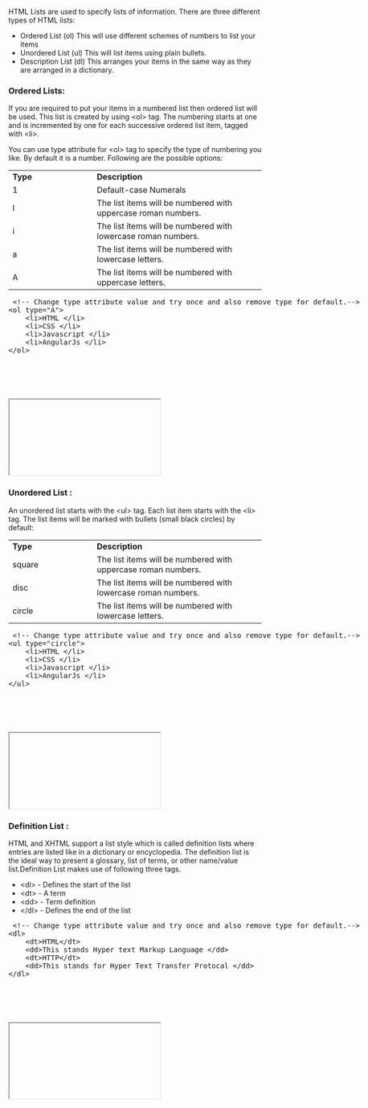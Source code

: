 
<p>HTML Lists are used to specify lists of information. There are three different types of HTML lists:</p>
<ul>
	<li>Ordered List (ol)    This will use different schemes of numbers to list your items</li>
	<li>Unordered List (ul)   This will list items using plain bullets. </li>
	<li>Description List (dl)  This arranges your items in the same way as they are arranged in a dictionary.</li>
</ul>

<h3>Ordered Lists:</h3>
<p>If you are required to put your items in a numbered list then ordered list will be used. This list is created by using &lt;ol&gt; tag. The numbering starts at one and is incremented by one for each successive ordered list item, tagged with &lt;li&gt;.</p>

<p>You can use type attribute for &lt;ol&gt; tag to specify the type of numbering you like. By default it is a number. Following are the possible options:</p>

<table class="pc-table">
	<tr> 
		<td style="font-weight:bold;width:20%;"> Type</td>
		<td style="font-weight:bold;width:40%;"> Description</td>							
	</tr>
	<tr> 
		<td style="width:20%;">1</td>
		<td style="width:20%;">Default-case Numerals</td>						
	</tr>
	<tr> 
		<td style="width:20%;">I</td>
		<td style="width:20%;">The list items will be numbered with uppercase roman numbers.</td>							
	</tr>
	<tr> 
		<td style="width:20%;">i</td>
		<td style="width:20%;">The list items will be numbered with lowercase roman numbers.</td>							
	</tr>
	<tr> 
		<td style="width:20%;">a</td>
		<td style="width:20%;">The list items will be numbered with lowercase letters.</td>							
	</tr>
	<tr> 
		<td style="width:20%;">A</td>
		<td style="width:20%;">The list items will be numbered with uppercase letters.</td>							
	</tr>
</table>

<section>  
    <div ui-ace ="{useWrapMode: 'true', showGutter : 'true', theme:'monokai', mode: 'html', previewId:'preview',
		onLoad: htmlcssjsContentOnLoaded,
		rendererOptions: { fontSize: 16 },
		advanced: { highlightActiveLine: true}
	}" style="min-height:200px;"><xmp> <!-- Change type attribute value and try once and also remove type for default.-->
<ol type="A">
	<li>HTML </li>
	<li>CSS </li>
	<li>Javascript </li>
	<li>AngularJs </li>
</ol></xmp>
	</div>
	<div>
        <iframe id="preview"></iframe>
    </div>
</section>

<h3>Unordered List :</h3>

<p>An unordered list starts with the &lt;ul&gt; tag. Each list item starts with the &lt;li&gt; tag. The list items will be marked with bullets (small black circles) by default:</p>

<table class="pc-table">
	<tr> 
		<td style="font-weight:bold;width:20%;"> Type</td>
		<td style="font-weight:bold;width:40%;"> Description</td>							
	</tr>
	<tr> 
		<td style="width:20%;">square</td>
		<td style="width:20%;">The list items will be numbered with uppercase roman numbers.</td>							
	</tr>
	<tr> 
		<td style="width:20%;">disc</td>
		<td style="width:20%;">The list items will be numbered with lowercase roman numbers.</td>							
	</tr>
	<tr> 
		<td style="width:20%;">circle</td>
		<td style="width:20%;">The list items will be numbered with lowercase letters.</td>							
	</tr>
</table>

<section>  
    <div ui-ace ="{useWrapMode: 'true', showGutter : 'true', theme:'monokai', mode: 'html', previewId:'preview1',
		onLoad: htmlcssjsContentOnLoaded,
		rendererOptions: { fontSize: 16 },
		advanced: { highlightActiveLine: true}
	}" style="min-height:200px;"><xmp> <!-- Change type attribute value and try once and also remove type for default.-->
<ul type="circle">
	<li>HTML </li>
	<li>CSS </li>
	<li>Javascript </li>
	<li>AngularJs </li>
</ul></xmp>
	</div>
	<div>
        <iframe id="preview1"></iframe>
    </div>
</section>

<h3>Definition List :</h3>
<p>HTML and XHTML support a list style which is called definition lists where entries are listed like in a dictionary or encyclopedia. The definition list is the ideal way to present a glossary, list of terms, or other name/value list.Definition List makes use of following three tags.</p>
<ul> 
	<li>&lt;dl&gt; - Defines the start of the list</li>
	<li>&lt;dt&gt; - A term</li>
	<li>&lt;dd&gt; - Term definition</li>
	<li>&lt;/dl&gt; - Defines the end of the list</li>
</ul>

<section>  
    <div ui-ace ="{useWrapMode: 'true', showGutter : 'true', theme:'monokai', mode: 'html', previewId:'preview2',
		onLoad: htmlcssjsContentOnLoaded,
		rendererOptions: { fontSize: 16 },
		advanced: { highlightActiveLine: true}
	}" style="min-height:200px;"><xmp> <!-- Change type attribute value and try once and also remove type for default.-->
<dl>
	<dt>HTML</dt>
	<dd>This stands Hyper text Markup Language </dd>
	<dt>HTTP</dt>
	<dd>This stands for Hyper Text Transfer Protocal </dd>
</dl></xmp>
	</div>
	<div>
        <iframe id="preview2"></iframe>
    </div>
</section>
